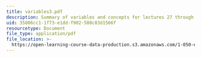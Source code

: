 ```yaml
---
title: variables3.pdf
description: Summary of variables and concepts for lectures 27 through 37.
uid: 35806cc1-1f73-e1dd-f902-580c83d1566f
resourcetype: Document
file_type: application/pdf
file_location: >-
  https://open-learning-course-data-production.s3.amazonaws.com/1-050-engineering-mechanics-i-fall-2007/35806cc11f73e1ddf902580c83d1566f_variables3.pdf
---
```

